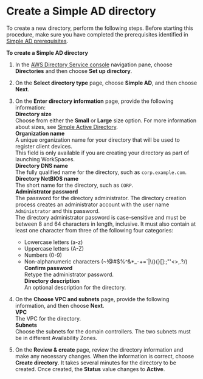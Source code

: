 # Create a Simple AD directory<a name="how_to_create_simple_ad"></a>

To create a new directory, perform the following steps\. Before starting this procedure, make sure you have completed the prerequisites identified in [Simple AD prerequisites](prereq_simple.md)\.

**To create a Simple AD directory**

1. In the [AWS Directory Service console](https://console.aws.amazon.com/directoryservicev2/) navigation pane, choose **Directories** and then choose **Set up directory**\.

1. On the **Select directory type** page, choose **Simple AD**, and then choose **Next**\.

1. On the **Enter directory information** page, provide the following information:  
**Directory size**  
Choose from either the **Small** or **Large** size option\. For more information about sizes, see [Simple Active Directory](directory_simple_ad.md)\.  
**Organization name**  
A unique organization name for your directory that will be used to register client devices\.  
This field is only available if you are creating your directory as part of launching WorkSpaces\.  
**Directory DNS name**  
The fully qualified name for the directory, such as `corp.example.com`\.  
**Directory NetBIOS name**  
The short name for the directory, such as `CORP`\.  
**Administrator password**  
The password for the directory administrator\. The directory creation process creates an administrator account with the user name `Administrator` and this password\.  
The directory administrator password is case\-sensitive and must be between 8 and 64 characters in length, inclusive\. It must also contain at least one character from three of the following four categories:  
   + Lowercase letters \(a\-z\)
   + Uppercase letters \(A\-Z\)
   + Numbers \(0\-9\)
   + Non\-alphanumeric characters \(\~\!@\#$%^&\*\_\-\+=`\|\\\(\)\{\}\[\]:;"'<>,\.?/\)  
**Confirm password**  
Retype the administrator password\.  
**Directory description**  
An optional description for the directory\.

1. On the **Choose VPC and subnets** page, provide the following information, and then choose **Next**\.  
**VPC**  
The VPC for the directory\.  
**Subnets**  
Choose the subnets for the domain controllers\. The two subnets must be in different Availability Zones\. 

1. On the **Review & create** page, review the directory information and make any necessary changes\. When the information is correct, choose **Create directory**\. It takes several minutes for the directory to be created\. Once created, the **Status** value changes to **Active**\.